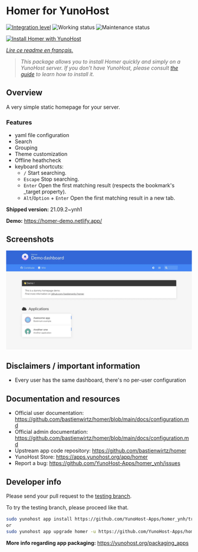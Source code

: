 <!--
N.B.: This README was automatically generated by https://github.com/YunoHost/apps/tree/master/tools/README-generator
It shall NOT be edited by hand.
-->

# Homer for YunoHost

[![Integration level](https://dash.yunohost.org/integration/homer.svg)](https://dash.yunohost.org/appci/app/homer) ![Working status](https://ci-apps.yunohost.org/ci/badges/homer.status.svg) ![Maintenance status](https://ci-apps.yunohost.org/ci/badges/homer.maintain.svg)

[![Install Homer with YunoHost](https://install-app.yunohost.org/install-with-yunohost.svg)](https://install-app.yunohost.org/?app=homer)

*[Lire ce readme en français.](./README_fr.md)*

> *This package allows you to install Homer quickly and simply on a YunoHost server.
If you don't have YunoHost, please consult [the guide](https://yunohost.org/#/install) to learn how to install it.*

## Overview

A very simple static homepage for your server.

### Features

- yaml file configuration
- Search
- Grouping
- Theme customization
- Offline heathcheck
- keyboard shortcuts:
    - `/` Start searching.
    - `Escape` Stop searching.
    - `Enter` Open the first matching result (respects the bookmark's _target property).
    - `Alt`/`Option` + `Enter` Open the first matching result in a new tab.


**Shipped version:** 21.09.2~ynh1

**Demo:** https://homer-demo.netlify.app/

## Screenshots

![Screenshot of Homer](./doc/screenshots/homer.webp)

## Disclaimers / important information

* Every user has the same dashboard, there's no per-user configuration

## Documentation and resources

* Official user documentation: <https://github.com/bastienwirtz/homer/blob/main/docs/configuration.md>
* Official admin documentation: <https://github.com/bastienwirtz/homer/blob/main/docs/configuration.md>
* Upstream app code repository: <https://github.com/bastienwirtz/homer>
* YunoHost Store: <https://apps.yunohost.org/app/homer>
* Report a bug: <https://github.com/YunoHost-Apps/homer_ynh/issues>

## Developer info

Please send your pull request to the [testing branch](https://github.com/YunoHost-Apps/homer_ynh/tree/testing).

To try the testing branch, please proceed like that.

``` bash
sudo yunohost app install https://github.com/YunoHost-Apps/homer_ynh/tree/testing --debug
or
sudo yunohost app upgrade homer -u https://github.com/YunoHost-Apps/homer_ynh/tree/testing --debug
```

**More info regarding app packaging:** <https://yunohost.org/packaging_apps>
